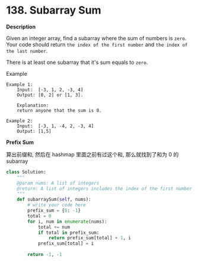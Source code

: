 # 138. Subarray Sum

**Description**

Given an integer array, find a subarray where the sum of numbers is `zero`. Your code should return `the index of the first number` and `the index of the last number`.

There is at least one subarray that it's sum equals to `zero`.


Example

```
Example 1:
	Input:  [-3, 1, 2, -3, 4]
	Output: [0, 2] or [1, 3].
	
	Explanation:
	return anyone that the sum is 0.

Example 2:
	Input:  [-3, 1, -4, 2, -3, 4]
	Output: [1,5]
```

**Prefix Sum**

算出前缀和, 然后在 hashmap 里面之前有过这个和, 那么就找到了和为 0 的 subarray

```python
class Solution:
    """
    @param nums: A list of integers
    @return: A list of integers includes the index of the first number and the index of the last number
    """
    def subarraySum(self, nums):
        # write your code here
        prefix_sum = {0: -1}
        total = 0
        for i, num in enumerate(nums):
            total += num
            if total in prefix_sum:
                return prefix_sum[total] + 1, i
            prefix_sum[total] = i
            
        return -1, -1
```
